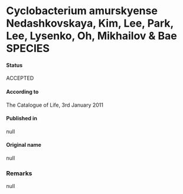 Cyclobacterium amurskyense Nedashkovskaya, Kim, Lee, Park, Lee, Lysenko, Oh, Mikhailov & Bae SPECIES
=======

#### Status
ACCEPTED

#### According to
The Catalogue of Life, 3rd January 2011

#### Published in
null

#### Original name
null

### Remarks
null